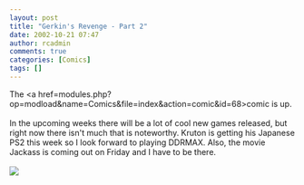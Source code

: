 ```yaml
---
layout: post
title: "Gerkin's Revenge - Part 2"
date: 2002-10-21 07:47
author: rcadmin
comments: true
categories: [Comics]
tags: []
---
```

The <a href=modules.php?op=modload&name=Comics&file=index&action=comic&id=68>comic</a> is up.
<br />
<br />
In the upcoming weeks there will be a lot of cool new games released, but right now there isn't much that is noteworthy. Kruton is getting his Japanese PS2 this week so I look forward to playing DDRMAX. Also, the movie Jackass is coming out on Friday and I have to be there. <br /><br /><!--more--><img src='http://dl.bitsmack.com/comics/20021021.gif'   />
